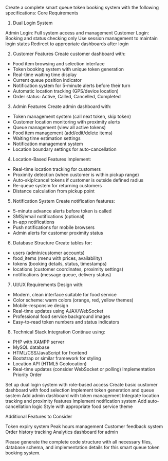 Create a complete smart queue token booking system with the following specifications:
Core Requirements
1. Dual Login System

Admin Login: Full system access and management
Customer Login: Booking and status checking only
Use session management to maintain login states
Redirect to appropriate dashboards after login

2. Customer Features
Create customer dashboard with:
- Food item browsing and selection interface
- Token booking system with unique token generation
- Real-time waiting time display
- Current queue position indicator
- Notification system for 5-minute alerts before their turn
- Automatic location tracking (GPS/device location)
- Order status: Active, Called, Cancelled, Completed
3. Admin Features
Create admin dashboard with:
- Token management system (call next token, skip token)
- Customer location monitoring with proximity alerts
- Queue management (view all active tokens)
- Food item management (add/edit/delete items)
- Waiting time estimation settings
- Notification management system
- Location boundary settings for auto-cancellation
4. Location-Based Features
Implement:
- Real-time location tracking for customers
- Proximity detection (when customer is within pickup range)
- Auto-skip/cancel tokens if customer is outside defined radius
- Re-queue system for returning customers
- Distance calculation from pickup point
5. Notification System
Create notification features:
- 5-minute advance alerts before token is called
- SMS/email notifications (optional)
- In-app notifications
- Push notifications for mobile browsers
- Admin alerts for customer proximity status
6. Database Structure
Create tables for:
- users (admin/customer accounts)
- food_items (menu with prices, availability)
- tokens (booking details, status, timestamps)
- locations (customer coordinates, proximity settings)
- notifications (message queue, delivery status)
7. UI/UX Requirements
Design with:
- Modern, clean interface suitable for food service
- Color scheme: warm colors (orange, red, yellow themes)
- Mobile-responsive design
- Real-time updates using AJAX/WebSocket
- Professional food service background images
- Easy-to-read token numbers and status indicators
8. Technical Stack Integration
Continue using:
- PHP with XAMPP server
- MySQL database
- HTML/CSS/JavaScript for frontend
- Bootstrap or similar framework for styling
- Location API (HTML5 Geolocation)
- Real-time updates (consider WebSocket or polling)
Implementation Priority Order

Set up dual login system with role-based access
Create basic customer dashboard with food selection
Implement token generation and queue system
Add admin dashboard with token management
Integrate location tracking and proximity features
Implement notification system
Add auto-cancellation logic
Style with appropriate food service theme

Additional Features to Consider

Token expiry system
Peak hours management
Customer feedback system
Order history tracking
Analytics dashboard for admin

Please generate the complete code structure with all necessary files, database schema, and implementation details for this smart queue token booking system.